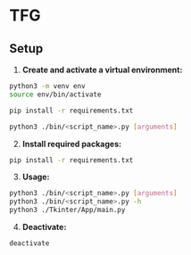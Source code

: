 # TFG

## Setup

1. **Create and activate a virtual environment:**

```bash
python3 -m venv env
source env/bin/activate

pip install -r requirements.txt

python3 ./bin/<script_name>.py [arguments]
```

2. **Install required packages:**

```bash
pip install -r requirements.txt
```

3. **Usage:**

```bash
python3 ./bin/<script_name>.py [arguments]
python3 ./bin/<script_name>.py -h
python3 ./Tkinter/App/main.py

```

4. **Deactivate:**

```bash
deactivate
```



